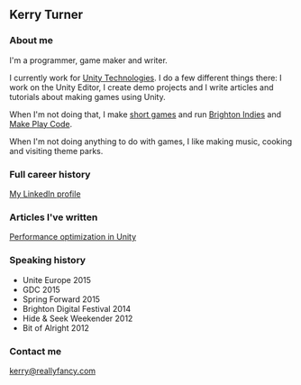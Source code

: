## Kerry Turner

### About me

I'm a programmer, game maker and writer.

I currently work for [Unity Technologies](http://unity3d.com/). I do a few different things there: I work on the Unity Editor, I create demo projects and I write articles and tutorials about making games using Unity.

When I'm not doing that, I make [short games](https://reallyfancy.itch.io/) and run [Brighton Indies](https://twitter.com/brightonindies) and [Make Play Code](https://twitter.com/makeplaycode).

When I'm not doing anything to do with games, I like making music, cooking and visiting theme parks.

### Full career history

[My LinkedIn profile](https://www.linkedin.com/in/kerryturner)

### Articles I've written

[Performance optimization in Unity](https://unity3d.com/learn/tutorials/performance-optimization)

### Speaking history

* Unite Europe 2015
* GDC 2015
* Spring Forward 2015
* Brighton Digital Festival 2014
* Hide & Seek Weekender 2012
* Bit of Alright 2012

### Contact me

[kerry@reallyfancy.com](mailto:kerry@reallyfancy.com)
